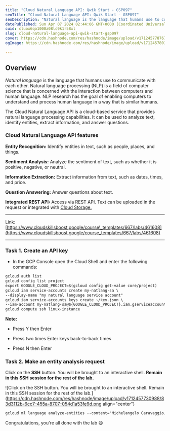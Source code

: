 ```yaml
---
title: "Cloud Natural Language API: Qwik Start - GSP097"
seoTitle: "Cloud Natural Language API: Qwik Start - GSP097"
seoDescription: "Natural language is the language that humans use to communicate with each other. Natural language processing (NLP) is a field of computer science that is co"
datePublished: Sun Apr 07 2024 02:44:06 GMT+0000 (Coordinated Universal Time)
cuid: cluox6qo1000a08lc9k1r58xl
slug: cloud-natural-language-api-qwik-start-gsp097
cover: https://cdn.hashnode.com/res/hashnode/image/upload/v1712457787670/099309f0-018f-4efa-bc9d-79ed618d20c0.png
ogImage: https://cdn.hashnode.com/res/hashnode/image/upload/v1712457801338/43556b8c-8ec2-41ca-93d9-ab1a1ca18e95.png

---
```


## **Overview**

*Natural language* is the language that humans use to communicate with each other. Natural language processing (NLP) is a field of computer science that is concerned with the interaction between computers and human language. NLP research has the goal of enabling computers to understand and process human language in a way that is similar humans.

The Cloud Natural Language API is a cloud-based service that provides natural language processing capabilities. It can be used to analyze text, identify entities, extract information, and answer questions.

### Cloud Natural Language API features

**Entity Recognition:** Identify entities in text, such as people, places, and things.

**Sentiment Analysis:** Analyze the sentiment of text, such as whether it is positive, negative, or neutral.

**Information Extraction:** Extract information from text, such as dates, times, and price.

**Question Answering:** Answer questions about text.

**Integrated REST API:** Access via REST API. Text can be uploaded in the request or integrated with [Cloud Storage.](https://cloud.google.com/storage/)

---

Link: [https://www.cloudskillsboost.google/course\_templates/667/labs/461608](https://www.cloudskillsboost.google/course_templates/667/labs/461608)

---

### **Task 1. Create an API key**

* In the GCP Console open the Cloud Shell and enter the following commands:
    

```apache
gcloud auth list
gcloud config list project
export GOOGLE_CLOUD_PROJECT=$(gcloud config get-value core/project)
gcloud iam service-accounts create my-natlang-sa \
--display-name "my natural language service account"
gcloud iam service-accounts keys create ~/key.json \
--iam-account my-natlang-sa@${GOOGLE_CLOUD_PROJECT}.iam.gserviceaccount.com
gcloud compute ssh linux-instance
```

**Note:**

* Press Y then Enter
    
* Press two times Enter keys back-to-back times
    
* Press N then Enter
    

### **Task 2. Make an entity analysis request**

Click on the **SSH** button. You will be brought to an interactive shell. **Remain in this SSH session for the rest of the lab.**

![Click on the SSH button. You will be brought to an interactive shell. Remain in this SSH session for the rest of the lab.](https://cdn.hashnode.com/res/hashnode/image/upload/v1712457730988/83d3112b-6cc7-455a-8707-054d1a53fe9d.png align="center")

```apache
gcloud ml language analyze-entities --content="Michelangelo Caravaggio, Italian painter, is known for 'The Calling of Saint Matthew'." > result.json
```

Congratulations, you're all done with the lab 😄